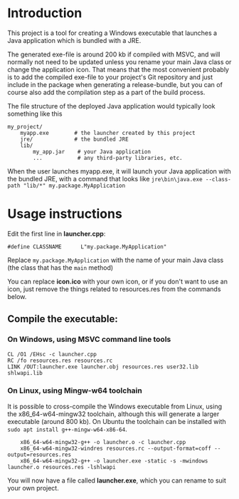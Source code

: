 # Introduction

This project is a tool for creating a Windows executable that launches a Java application which is bundled with a JRE.

The generated exe-file is around 200 kb if compiled with MSVC, and will normally not need to be updated unless you rename your main Java class or change the application icon. That means that the most convenient probably is to add the compiled exe-file to your project's Git repository and just include in the package when generating a release-bundle, but you can of course also add the compilation step as a part of the build process.

The file structure of the deployed Java application would typically look something like this

	my_project/
		myapp.exe        # the launcher created by this project
		jre/             # the bundled JRE
		lib/
			my_app.jar    # your Java application
			...           # any third-party libraries, etc.

When the user launches myapp.exe, it will launch your Java application with the bundled JRE, with a command that looks like ```jre\bin\java.exe --class-path "lib/*" my.package.MyApplication```

# Usage instructions

Edit the first line in **launcher.cpp**:

	#define CLASSNAME      L"my.package.MyApplication"

Replace ```my.package.MyApplication``` with the name of your main Java class (the class that has the ```main``` method)

You can replace **icon.ico** with your own icon, or if you don't want to use an icon, just remove the things related to resources.res from the commands below.

## Compile the executable:

### On Windows, using MSVC command line tools

	CL /O1 /EHsc -c launcher.cpp
	RC /fo resources.res resources.rc
	LINK /OUT:launcher.exe launcher.obj resources.res user32.lib shlwapi.lib

### On Linux, using Mingw-w64 toolchain

It is possible to cross-compile the Windows executable from Linux, using the x86_64-w64-mingw32 toolchain, although this will generate a larger executable (around 800 kb). On Ubuntu the toolchain can be installed with ```sudo apt install g++-mingw-w64-x86-64```.

		x86_64-w64-mingw32-g++ -o launcher.o -c launcher.cpp
		x86_64-w64-mingw32-windres resources.rc --output-format=coff --output=resources.res
		x86_64-w64-mingw32-g++ -o launcher.exe -static -s -mwindows launcher.o resources.res -lshlwapi

You will now have a file called **launcher.exe**, which you can rename to suit your own project.
